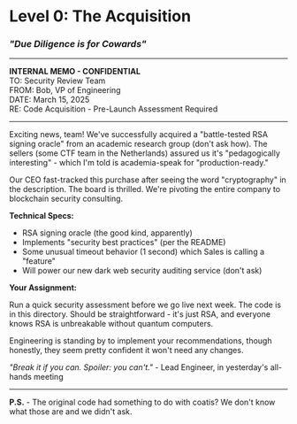 # Level 0: The Acquisition
### *"Due Diligence is for Cowards"*

---

**INTERNAL MEMO - CONFIDENTIAL**  
TO: Security Review Team  
FROM: Bob, VP of Engineering  
DATE: March 15, 2025  
RE: Code Acquisition - Pre-Launch Assessment Required

---

Exciting news, team! We've successfully acquired a "battle-tested RSA signing oracle" from an academic research group (don't ask how). The sellers (some CTF team in the Netherlands) assured us it's "pedagogically interesting" - which I'm told is academia-speak for "production-ready."

Our CEO fast-tracked this purchase after seeing the word "cryptography" in the description. The board is thrilled. We're pivoting the entire company to blockchain security consulting.

**Technical Specs:**
- RSA signing oracle (the good kind, apparently)
- Implements "security best practices" (per the README)
- Some unusual timeout behavior (1 second) which Sales is calling a "feature"
- Will power our new dark web security auditing service (don't ask)

**Your Assignment:**

Run a quick security assessment before we go live next week. The code is in this directory. Should be straightforward - it's just RSA, and everyone knows RSA is unbreakable without quantum computers.

Engineering is standing by to implement your recommendations, though honestly, they seem pretty confident it won't need any changes.

*"Break it if you can. Spoiler: you can't."* - Lead Engineer, in yesterday's all-hands meeting

---

**P.S.** - The original code had something to do with coatis? We don't know what those are and we didn't ask.